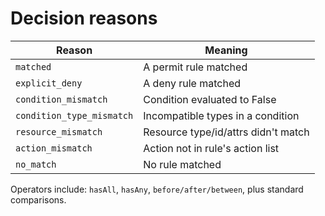 # Decision reasons

| Reason                    | Meaning                                  |
|---------------------------|------------------------------------------|
| `matched`                 | A permit rule matched                    |
| `explicit_deny`           | A deny rule matched                      |
| `condition_mismatch`      | Condition evaluated to False             |
| `condition_type_mismatch` | Incompatible types in a condition        |
| `resource_mismatch`       | Resource type/id/attrs didn't match      |
| `action_mismatch`         | Action not in rule's action list         |
| `no_match`                | No rule matched                          |

Operators include: `hasAll`, `hasAny`, `before/after/between`, plus standard comparisons.
